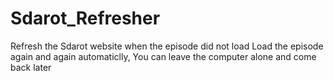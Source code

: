 # Sdarot_Refresher
Refresh the Sdarot website when the episode did not load
Load the episode again and again automaticlly, You can leave the computer alone and come back later
